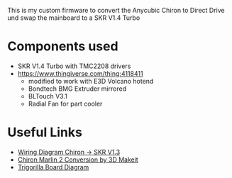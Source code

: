 This is my custom firmware to convert the Anycubic Chiron to Direct Drive und swap the mainboard to a SKR V1.4 Turbo

# Components used
- SKR V1.4 Turbo with TMC2208 drivers
- https://www.thingiverse.com/thing:4118411
    - modified to work with E3D Volcano hotend
    - Bondtech BMG Extruder mirrored
    - BLTouch V3.1
    - Radial Fan for part cooler
	
# Useful Links
- [Wiring Diagram Chiron -> SKR V1.3](https://www.3dmakeit.ca/us/gregs-projects/skr-1-3)
- [Chiron Marlin 2 Conversion by 3D Makeit](https://www.youtube.com/watch?v=KlbTFGVDv3Y)
- [Trigorilla Board Diagram](https://reprap.org/mediawiki/images/c/ca/Arduinomega1-4connectors.png)
